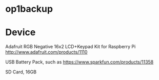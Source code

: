 op1backup
=========


# Device

Adafruit RGB Negative 16x2 LCD+Keypad Kit for Raspberry Pi
http://www.adafruit.com/products/1110

USB Battery Pack, such as
https://www.sparkfun.com/products/11358

SD Card, 16GB
